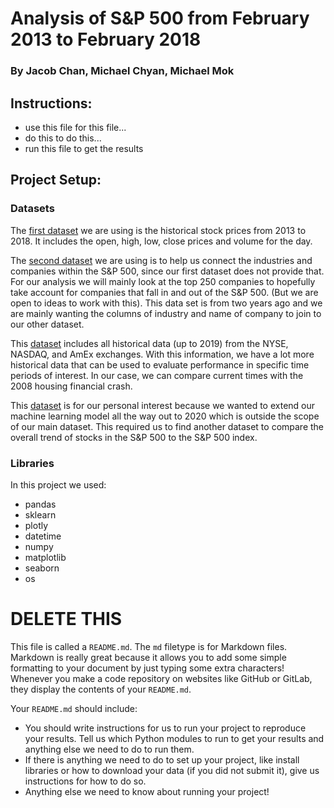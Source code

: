 # Analysis of S&P 500 from February 2013 to February 2018
### By Jacob Chan, Michael Chyan, Michael Mok

## Instructions:
* use this file for this file...
* do this to do this...
* run this file to get the results


## Project Setup:
### Datasets

The [first dataset](https://www.kaggle.com/camnugent/sandp500) we are using is the historical stock prices from 2013 to 2018. It includes the open, high, low, close prices and volume for the day.

The [second dataset](https://datahub.io/core/s-and-p-500-companies-financials/r/1.html) we are using is to help us connect the industries and companies within the S&P 500, since our first dataset does not provide that. For our analysis we will mainly look at the top 250 companies to hopefully take account for companies that fall in and out of the S&P 500. (But we are open to ideas to work with this). This data set is from two years ago and we are mainly wanting the columns of industry and name of company to join to our other dataset.

This [dataset](https://www.kaggle.com/qks1lver/amex-nyse-nasdaq-stock-histories?) includes all historical data (up to 2019) from the NYSE, NASDAQ, and AmEx exchanges. With this information, we have a lot more historical data that can be used to evaluate performance in specific time periods of interest. In our case, we can compare current times with the 2008 housing financial crash.

This [dataset](https://finance.yahoo.com/quote/%5EGSPC/history?period1=1431561600&period2=1589414400&interval=1d&filter=history&frequency=1d) is for our personal interest because we wanted to extend our machine learning model all the way out to 2020 which is outside the scope of our main dataset. This required us to find another dataset to compare the overall trend of stocks in the S&P 500 to the S&P 500 index.

### Libraries

In this project we used:
* pandas
* sklearn
* plotly
* datetime
* numpy
* matplotlib
* seaborn
* os

# DELETE THIS

This file is called a `README.md`. The `md` filetype is for Markdown files.
Markdown is really great because it allows you to add some simple formatting to
your document by just typing some extra characters! Whenever you make a code
repository on websites like GitHub or GitLab, they display the contents of
your `README.md`.

Your `README.md` should include:
* You should write instructions for us to run your project to reproduce your
results. Tell us which Python modules to run to get your results and anything
else we need to do to run them.
* If there is anything we need to do to set up your project, like install
libraries or how to download your data (if you did not submit it), give us
instructions for how to do so.
* Anything else we need to know about running your project!
